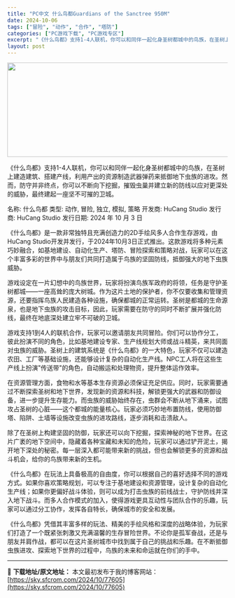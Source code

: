 ```yaml
---
title: "PC中文 什么鸟都Guardians of the Sanctree 950M"
date: 2024-10-06
tags: ["冒险", "动作", "合作", "塔防"]
categories: ["PC游戏下载", "PC游戏专区"]
excerpt: "《什么鸟都》支持1-4人联机，你可以和同伴一起化身圣树都城中的鸟族，在圣树上建造建筑、搭建产线，利用产出的资源制造武器弹药来抵御地下虫族的进攻。然而，防守并非终点，你可以不断向下挖掘，摧毁虫巢并建立新的防线以应对更深处的威胁，最终建起一座坚不可摧的卫城。 名称: 什么鸟都 类型: 动作, 冒险, 独&hellip;"
layout: post
---
```


<img class="aligncenter size-full wp-image-77606" src="https://sky.sfcrom.com/wp-content/uploads/2024/10/2024100608122693.webp" alt="" width="660" height="215" />

《什么鸟都》支持1-4人联机，你可以和同伴一起化身圣树都城中的鸟族，在圣树上建造建筑、搭建产线，利用产出的资源制造武器弹药来抵御地下虫族的进攻。然而，防守并非终点，你可以不断向下挖掘，摧毁虫巢并建立新的防线以应对更深处的威胁，最终建起一座坚不可摧的卫城。

名称: 什么鸟都
类型: 动作, 冒险, 独立, 模拟, 策略
开发商: HuCang Studio
发行商: HuCang Studio
发行日期: 2024 年 10 月 3 日

《什么鸟都》是一款非常独特且充满创造力的2D手绘风多人合作生存游戏，由HuCang Studio开发并发行，于2024年10月3日正式推出。这款游戏将多种元素巧妙融合，如基地建设、自动化生产、塔防、冒险探索和策略对战，玩家可以在这个丰富多彩的世界中与朋友们共同打造属于鸟族的坚固防线，抵御强大的地下虫族威胁。

游戏设定在一片幻想中的鸟族世界，玩家将扮演鸟族军政府的将领，任务是守护圣树都城——一座高耸的庞大树城。作为这片土地的保护者，你不仅要收集和管理资源，还要指挥鸟族人民建造各种设施，确保都城的正常运转。圣树是都城的生命源泉，也是地下虫族的攻击目标，因此，玩家需要在防守的同时不断扩展并强化防线，最终在地底深处建立牢不可破的卫城。

游戏支持1到4人的联机合作，玩家可以邀请朋友共同冒险。你们可以协作分工，彼此扮演不同的角色，比如基地建设专家、生产线规划大师或战斗精英，来共同面对虫族的威胁。圣树上的建筑系统是《什么鸟都》的一大特色，玩家不仅可以建造农田、工厂等基础设施，还能够设计复杂的自动化生产线。NPC工人将在这些生产线上扮演"传送带"的角色，自动搬运和处理物资，提升整体运作效率。

在资源管理方面，食物和水等基本生存资源必须保证充足供应。同时，玩家需要通过不断探索圣树和地下世界，发现新的资源和科技，解锁更强大的武器和防御设备，进一步提升生存能力。而虫族的威胁始终存在，虫群会不断从地下涌来，试图攻占圣树的心脏——这个都城的能量核心。玩家必须巧妙地布置防线，使用防御塔、陷阱、土墙等设施改变虫族的进攻路线，逐步消耗和击溃敌人。

除了在圣树上构建坚固的防御，玩家还可以向下挖掘，探索神秘的地下世界。在这片广袤的地下空间中，隐藏着各种宝藏和未知的危险，玩家可以通过铲开泥土，揭开地下深处的秘密。每一层深入都可能带来新的挑战，但也会解锁更多的资源和战斗机会，给你的鸟族带来新的生机。

《什么鸟都》在玩法上具备极高的自由度，你可以根据自己的喜好选择不同的游戏方式。如果你喜欢策略规划，可以专注于基地建设和资源管理，设计复杂的自动化生产线；如果你更偏好战斗体验，则可以成为打击虫族的前线战士，守护防线并深入地下战斗。而多人合作模式的加入，使得游戏更具互动性与团队合作的乐趣，玩家可以通过分工协作，发挥各自特长，确保城市的安全和发展。

《什么鸟都》凭借其丰富多样的玩法、精美的手绘风格和深度的战略体验，为玩家们打造了一个既紧张刺激又充满温馨的生存冒险世界。不论你是孤军奋战，还是与朋友并肩作战，都可以在这片圣树城市中找到属于自己的挑战和乐趣。在不断抵御虫族进攻、探索地下世界的过程中，鸟族的未来和命运就在你们的手中。

---
📖 **下载地址/原文地址：** 本文最初发布于我的博客网站：[https://sky.sfcrom.com/2024/10/77605](https://sky.sfcrom.com/2024/10/77605)
